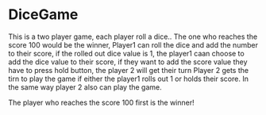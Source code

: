 # DiceGame
This is a two player game, each player roll a dice..
The one who reaches the score 100 would be the winner,
Player1 can roll the dice and add the number to their score, if the rolled out dice value is 1, the player1 caan choose to add the dice value to their score, if they want to add the score value they have to press hold button, the player 2 will get their turn
Player 2 gets the tirn to play the game if either the player1 rolls out 1 or holds their score.
In the same way player 2 also can play the game.

The player who reaches the score 100 first is the winner!
